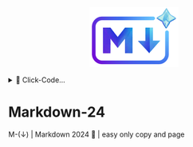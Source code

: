 <!-- logo IMG -->
<p align="center">
    <img width="180" src="./IMG/logo.png">
</p>

<details>
<summary>👾 Click-Code...</summary>

```console
<p align="center">
    <img width="180" src="./IMG/logo2.png">
</p>
```
</details>

# Markdown-24
M-(↓) | Markdown 2024 🔽 | easy only copy and page


